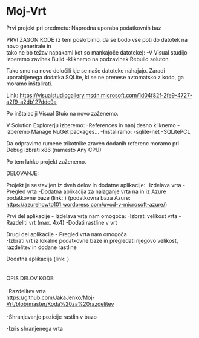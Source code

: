 # Moj-Vrt
Prvi projekt pri predmetu: Napredna uporaba podatkovnih baz


PRVI ZAGON KODE (z tem poskrbimo, da se bodo vse poti do datotek na novo generirale in <br/>
tako ne bo težav napakami kot so mankajoče datoteke):
-V Visual studijo izberemo zavihek Build
-kliknemo na podzavihek Rebuild soluton

Tako smo na novo določili kje se naše datoteke nahajajo.
Zaradi uporabljenega dodatka SQLite, ki se ne prenese avtomatsko z kodo, ga moramo inštalirati.

Link: https://visualstudiogallery.msdn.microsoft.com/1d04f82f-2fe9-4727-a2f9-a2db127ddc9a

Po inštalaciji Visual Stuio na novo zaženemo.

V Solution Explorerju izberemo:
-References in nanj desno kliknemo
-izberemo Manage NuGet packages...
-Inštaliramo:
	-sqlite-net
	-SQLitePCL

Da odpravimo rumene trikotnike zraven dodanih referenc moramo pri Debug izbrati x86 (namesto Any CPU)

Po tem lahko projekt zaženemo.


DELOVANJE:

Projekt je sestavljen iz dveh delov in dodatne aplikacije:
-Izdelava vrta
-Pregled vrta
-Dodatna aplikacija za nalaganje vrta na in iz Azure podatkovne baze
(link: )
(podatkovna baza Azure: https://azurehowto101.wordpress.com/uvod-v-microsoft-azure/)

Prvi del aplikacije - Izdelava vrta nam omogoča:
-Izbrati velikost vrta
-Razdeliti vrt (max. 4x4)
-Dodati rastline v vrt

Drugi del aplikacije - Pregled vrta nam omogoča <br/>
-Izbrati vrt iz lokalne podatkovne baze in pregledati njegovo velikost, razdelitev in dodane rastline <br/>

Dodatna aplikacija (link: ) <br/>
 <br/>
 <br/>
OPIS DELOV KODE: <br/>
 <br/>
-Razdelitev vrta <br/>
https://github.com/JakaJenko/Moj-Vrt/blob/master/Koda%20za%20razdelitev <br/>
 <br/>
-Shranjevanje pozicije rastlin v bazo


-Izris shranjenega vrta
